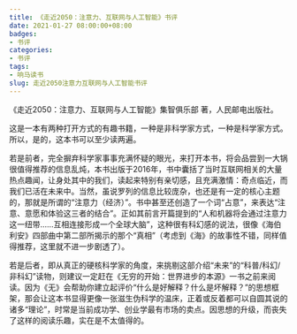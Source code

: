 ```yaml
---
title: 《走近2050：注意力、互联网与人工智能》书评
date: 2021-01-27 08:00:00+08:00
badges:
- 书评
categories:
- 书评
tags:
- 响马读书
slug: 走近2050注意力互联网与人工智能书评
---
```


《走近2050：注意力、互联网与人工智能》集智俱乐部 著，人民邮电出版社。

这是一本有两种打开方式的有趣书籍，一种是非科学家方式，一种是科学家方式。所以，是的，这本书可以至少读两遍。

若是前者，完全摒弃科学家事事充满怀疑的眼光，来打开本书，将会品尝到一大锅很值得推荐的信息乱炖，本书出版于2016年，书中囊括了当时互联网相关的大量热点趣闻，让身处其中的我们，读起来特别有亲切感，且充满激情：奇点临近，而我们已活在未来中。当然，虽说罗列的信息比较庞杂，也还是有一定的核心主题的，那就是所谓的“注意力（经济）”。书中甚至还创造了一个词“占意”，来表达“注意、意愿和体验这三者的结合”。正如其前言开篇提到的“人和机器将会通过注意力这一纽带……互相连接形成一个全球大脑”，这种很有科幻感的说法，很像《海伯利安》四部曲中第二部所揭示的那个“真相”（考虑到《海》的故事性不错，同样值得推荐，这里就不进一步剧透了）。

若是后者，即从真正的硬核科学家的角度，来挑剔这部介绍“未来”的“科普/科幻/非科幻”读物，则建议一定赶在《无穷的开始：世界进步的本源》一书之前来阅读。因为《无》会帮助你建立起评价“什么是好解释？什么是坏解释？”的思想框架，那会让这本书显得更像一张滋生伪科学的温床，正着或反着都可以自圆其说的诸多“理论”，时常是当前成功学、创业学最有市场的卖点。因思想的升级，而丧失了这样的阅读乐趣，实在是不太值得的。
